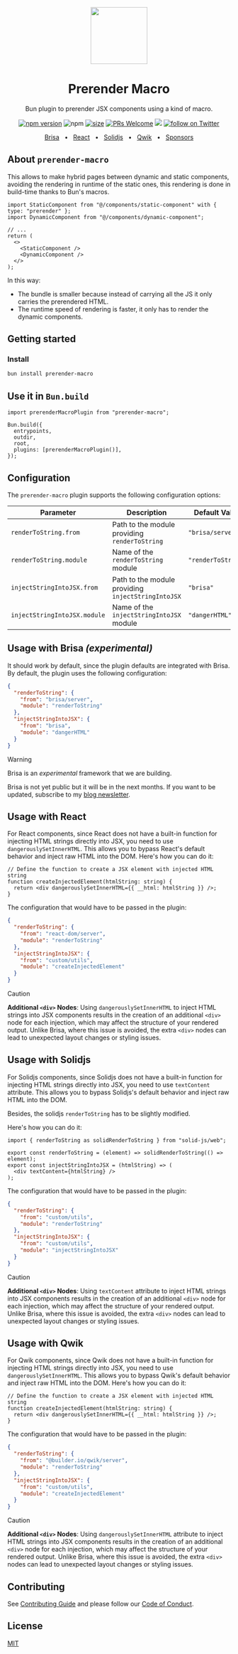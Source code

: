 <p align="center">
    <picture>
      <source media="(prefers-color-scheme: dark)" srcset="https://github.com/aralroca/prerender-macro/assets/13313058/b73f8012-0dc2-4d96-aeda-b4a1b235cc9e" height="128">
      <img src="https://github.com/aralroca/prerender-macro/assets/13313058/b73f8012-0dc2-4d96-aeda-b4a1b235cc9e" height="128">
    </picture>
    <h1 align="center">Prerender Macro</h1>
</p>

<p align="center">Bun plugin to prerender JSX components using a kind of macro.</p>

<div align="center">

[![npm version](https://badge.fury.io/js/prerender-macro.svg)](https://badge.fury.io/js/prerender-macro)
![npm](https://img.shields.io/npm/dw/prerender-macro)
[![size](https://img.shields.io/bundlephobia/minzip/prerender-macro)](https://bundlephobia.com/package/prerender-macro)
[![PRs Welcome][badge-prwelcome]][prwelcome]
<a href="https://github.com/aralroca/prerender-macro/actions?query=workflow%3ATest" alt="Tests status">
<img src="https://github.com/aralroca/prerender-macro/workflows/Test/badge.svg" /></a>
<a href="https://twitter.com/intent/follow?screen_name=aralroca">
<img src="https://img.shields.io/twitter/follow/aralroca?style=social&logo=x"
            alt="follow on Twitter"></a>

</div>

[badge-prwelcome]: https://img.shields.io/badge/PRs-welcome-brightgreen.svg?style=flat-square
[prwelcome]: http://makeapullrequest.com

<div align="center">
  <a href="#usage-with-brisa">Brisa</a>
  <span>&nbsp;&nbsp;•&nbsp;&nbsp;</span>
  <a href="#usage-with-react">React</a>
  <span>&nbsp;&nbsp;•&nbsp;&nbsp;</span>
  <a href="#usage-with-solidjs">Solidjs</a>
  <span>&nbsp;&nbsp;•&nbsp;&nbsp;</span>
  <a href="#usage-with-qwik">Qwik</a>
  <span>&nbsp;&nbsp;•&nbsp;&nbsp;</span>
  <a href="https://github.com/sponsors/aralroca">Sponsors</a>
  <br />
</div>

## About `prerender-macro`

This allows to make hybrid pages between dynamic and static components, avoiding the rendering in runtime of the static ones, this rendering is done in build-time thanks to Bun's macros.

```tsx
import StaticComponent from "@/components/static-component" with { type: "prerender" };
import DynamicComponent from "@/components/dynamic-component";

// ...
return (
  <>
    <StaticComponent />
    <DynamicComponent />
  </>
);
```

In this way:

- The bundle is smaller because instead of carrying all the JS it only carries the prerendered HTML.
- The runtime speed of rendering is faster, it only has to render the dynamic components.

## Getting started

### Install

```sh
bun install prerender-macro
```

## Use it in `Bun.build`

```tsx
import prerenderMacroPlugin from "prerender-macro";

Bun.build({
  entrypoints,
  outdir,
  root,
  plugins: [prerenderMacroPlugin()],
});
```

## Configuration

The `prerender-macro` plugin supports the following configuration options:

| Parameter                    | Description                                        | Default Value      |
| ---------------------------- | -------------------------------------------------- | ------------------ |
| `renderToString.from`        | Path to the module providing `renderToString`      | `"brisa/server"`   |
| `renderToString.module`      | Name of the `renderToString` module                | `"renderToString"` |
| `injectStringIntoJSX.from`   | Path to the module providing `injectStringIntoJSX` | `"brisa"`          |
| `injectStringIntoJSX.module` | Name of the `injectStringIntoJSX` module           | `"dangerHTML"`     |

## Usage with Brisa _(experimental)_

It should work by default, since the plugin defaults are integrated with Brisa. By default, the plugin uses the following configuration:

```json
{
  "renderToString": {
    "from": "brisa/server",
    "module": "renderToString"
  },
  "injectStringIntoJSX": {
    "from": "brisa",
    "module": "dangerHTML"
  }
}
```

> [!WARNING]
>
> Brisa is an _experimental_ framework that we are building.

Brisa is not yet public but it will be in the next months. If you want to be updated, subscribe to my [blog newsletter](https://aralroca.com/blog).

## Usage with React

For React components, since React does not have a built-in function for injecting HTML strings directly into JSX, you need to use `dangerouslySetInnerHTML`. This allows you to bypass React's default behavior and inject raw HTML into the DOM. Here's how you can do it:

```tsx
// Define the function to create a JSX element with injected HTML string
function createInjectedElement(htmlString: string) {
  return <div dangerouslySetInnerHTML={{ __html: htmlString }} />;
}
```

The configuration that would have to be passed in the plugin:

```json
{
  "renderToString": {
    "from": "react-dom/server",
    "module": "renderToString"
  },
  "injectStringIntoJSX": {
    "from": "custom/utils",
    "module": "createInjectedElement"
  }
}
```

> [!CAUTION]
>
> **Additional `<div>` Nodes**: Using `dangerouslySetInnerHTML` to inject HTML strings into JSX components results in the creation of an additional `<div>` node for each injection, which may affect the structure of your rendered output. Unlike Brisa, where this issue is avoided, the extra `<div>` nodes can lead to unexpected layout changes or styling issues.

## Usage with Solidjs

For Solidjs components, since Solidjs does not have a built-in function for injecting HTML strings directly into JSX, you need to use `textContent` attribute. This allows you to bypass Solidjs's default behavior and inject raw HTML into the DOM.

Besides, the solidjs `renderToString` has to be slightly modified.

Here's how you can do it:

```tsx
import { renderToString as solidRenderToString } from "solid-js/web";

export const renderToString = (element) => solidRenderToString(() => element);
export const injectStringIntoJSX = (htmlString) => (
  <div textContent={htmlString} />
);
```

The configuration that would have to be passed in the plugin:

```json
{
  "renderToString": {
    "from": "custom/utils",
    "module": "renderToString"
  },
  "injectStringIntoJSX": {
    "from": "custom/utils",
    "module": "injectStringIntoJSX"
  }
}
```

> [!CAUTION]
>
> **Additional `<div>` Nodes**: Using `textContent` attribute to inject HTML strings into JSX components results in the creation of an additional `<div>` node for each injection, which may affect the structure of your rendered output. Unlike Brisa, where this issue is avoided, the extra `<div>` nodes can lead to unexpected layout changes or styling issues.

## Usage with Qwik

For Qwik components, since Qwik does not have a built-in function for injecting HTML strings directly into JSX, you need to use `dangerouslySetInnerHTML`. This allows you to bypass Qwik's default behavior and inject raw HTML into the DOM. Here's how you can do it:

```tsx
// Define the function to create a JSX element with injected HTML string
function createInjectedElement(htmlString: string) {
  return <div dangerouslySetInnerHTML={{ __html: htmlString }} />;
}
```

The configuration that would have to be passed in the plugin:

```json
{
  "renderToString": {
    "from": "@builder.io/qwik/server",
    "module": "renderToString"
  },
  "injectStringIntoJSX": {
    "from": "custom/utils",
    "module": "createInjectedElement"
  }
}
```

> [!CAUTION]
>
> **Additional `<div>` Nodes**: Using `dangerouslySetInnerHTML` attribute to inject HTML strings into JSX components results in the creation of an additional `<div>` node for each injection, which may affect the structure of your rendered output. Unlike Brisa, where this issue is avoided, the extra `<div>` nodes can lead to unexpected layout changes or styling issues.

## Contributing

See [Contributing Guide](CONTRIBUTING.md) and please follow our [Code of Conduct](CODE_OF_CONDUCT.md).

## License

[MIT](LICENSE)
